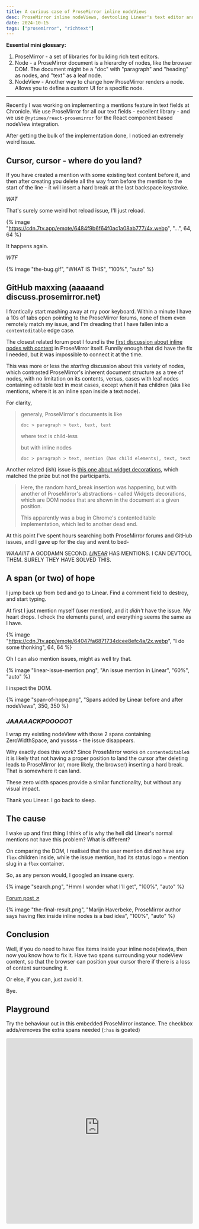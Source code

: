```yaml
---
title: A curious case of ProseMirror inline nodeViews
desc: ProseMirror inline nodeViews, devtooling Linear's text editor and more. Or how I stayed up late and fixed a bug.
date: 2024-10-15
tags: ["prosemirror", "richtext"]
---
```


**Essential mini glossary:**

1. ProseMirror - a set of libraries for building rich text editors.
2. Node - a ProseMirror document is a hierarchy of nodes, like the browser DOM. The document might be a "doc" with "paragraph" and "heading" as nodes, and "text" as a leaf node.
3. NodeView - Another way to change how ProseMirror renders a node. Allows you to define a custom UI for a specific node.

---

Recently I was working on implementing a mentions feature in text fields at Chronicle. We use ProseMirror for all our text fields - excellent library - and we use `@nytimes/react-prosemirror` for the React component based nodeView integration.

After getting the bulk of the implementation done, I noticed an extremely weird issue.

## Cursor, cursor - where do you land?

If you have created a mention with some existing text content before it, and then after creating you delete all the way from before the mention to the start of the line - it will insert a hard break at the last backspace keystroke.

_WAT_

That's surely some weird hot reload issue, I'll just reload.

{% image "https://cdn.7tv.app/emote/6484f9b6f64f0ac1a08ab777/4x.webp", "...", 64, 64 %}

It happens again.

_WTF_

{% image "the-bug.gif", "WHAT IS THIS", "100%", "auto" %}

## GitHub maxxing (aaaaand discuss.prosemirror.net)

I frantically start mashing away at my poor keyboard. Within a minute I have a 10s of tabs open pointing to the ProseMirror forums, none of them even remotely match my issue, and I'm dreading that I have fallen into a `contenteditable` edge case.

The closest related forum post I found is the [first discussion about inline nodes with content](https://discuss.prosemirror.net/t/discussion-inline-nodes-with-content/496) in ProseMirror itself. Funnily enough that did have the fix I needed, but it was impossible to connect it at the time.

This was more or less the _starting_ discussion about this variety of nodes, which contrasted ProseMirror's inherent document structure as a tree of nodes, with no limitation on its contents, versus, cases with leaf nodes containing editable text in most cases, except when it has children (aka like mentions, where it is an inline span inside a text node).

For clarity,

> generaly, ProseMirror's documents is like
>
> `doc > paragraph > text, text, text`
>
> where text is child-less
>
> but with inline nodes
>
> `doc > paragraph > text, mention (has child elements), text, text`

Another related (ish) issue is [this one about widget decorations](https://github.com/ProseMirror/prosemirror/issues/831), which matched the prize but not the participants.

> Here, the random hard_break insertion was happening, but with another of ProseMirror's abstractions - called Widgets decorations, which are DOM nodes that are shown in the document at a given position.
>
> This apparently was a bug in Chrome's contenteditable implementation, which led to another dead end.

At this point I've spent hours searching both ProseMirror forums and GitHub issues, and I gave up for the day and went to bed-

_WAAAIIIT_ A GODDAMN SECOND. [_LINEAR_](https://linear.app) HAS MENTIONS. I CAN DEVTOOL THEM. SURELY THEY HAVE SOLVED THIS.

## A span (or two) of hope

I jump back up from bed and go to Linear. Find a comment field to destroy, and start typing.

At first I just mention myself (user mention), and it _didn't_ have the issue. My heart drops. I check the elements panel, and everything seems the same as I have.

{% image "https://cdn.7tv.app/emote/64047fa6871734dcee8efc4a/2x.webp", "I do some thonking", 64, 64 %}

Oh I can also mention issues, might as well try that.

{% image "linear-issue-mention.png", "An issue mention in Linear", "60%", "auto" %}

I inspect the DOM.

{% image "span-of-hope.png", "Spans added by Linear before and after nodeViews", 350, 350 %}

### _JAAAAACKPOOOOOT_

I wrap my existing nodeView with those 2 spans containing ZeroWidthSpace, and yussss - the issue disappears.

Why exactly does this work? Since ProseMirror works on `contenteditable`s it is likely that not having a proper position to land the cursor after deleting leads to ProseMirror (or, more likely, the browser) inserting a hard break. That is somewhere it can land.

These zero width spaces provide a similar functionality, but without any visual impact.

Thank you Linear. I go back to sleep.

## The cause

I wake up and first thing I think of is why the hell did Linear's normal mentions not have this problem? What is different?

On comparing the DOM, I realised that the user mention did _not_ have any `flex` children inside, while the issue mention, had its status logo + mention slug in a `flex` container.

So, as any person would, I googled an insane query.

{% image "search.png", "Hmm I wonder what I'll get", "100%", "auto" %}

[Forum post ↗](https://discuss.prosemirror.net/t/after-setting-it-to-display-flex-the-cursor-is-mispositioned/4484/2)

{% image "the-final-result.png", "Marijn Haverbeke, ProseMirror author says having flex inside inline nodes is a bad idea", "100%", "auto" %}

## Conclusion

Well, if you do need to have flex items inside your inline node(view)s, then now you know how to fix it. Have two spans surrounding your nodeView content, so that the browser can position your cursor there if there is a loss of content surrounding it.

Or else, if you can, just avoid it.

Bye.

## Playground

Try the behaviour out in this embedded ProseMirror instance. The checkbox adds/removes the extra spans needed (`:has` is goated)

<iframe src="https://pm-inline-nodeview-blog.vercel.app/" width="100%" height="500px" style="border: 0; border-radius: 4px; overflow: hidden;" title="A curious case of ProseMirror inline node(views)" loading="lazy"></iframe>
